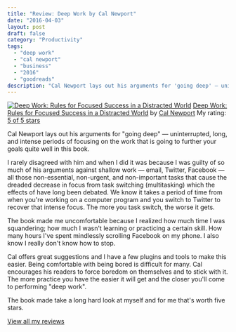 ```yaml
---
title: "Review: Deep Work by Cal Newport"
date: "2016-04-03"
layout: post
draft: false
category: "Productivity"
tags:
  - "deep work"
  - "cal newport"
  - "business"
  - "2016"
  - "goodreads"
description: "Cal Newport lays out his arguments for 'going deep' — uninterrupted, long, and intense periods of focusing on the work that is going to further your goals quite well in this book."
---
```

[![Deep Work: Rules for Focused Success in a Distracted World](https://d.gr-assets.com/books/1449422525m/25904506.jpg)](https://www.goodreads.com/book/show/25904506) [Deep Work: Rules for Focused Success in a Distracted World](https://www.goodreads.com/book/show/25904506) by [Cal Newport](https://www.goodreads.com/author/show/147891) My rating: [5 of 5 stars](https://www.goodreads.com/review/show/1576872102)

Cal Newport lays out his arguments for "going deep" — uninterrupted, long, and intense periods of focusing on the work that is going to further your goals quite well in this book.

I rarely disagreed with him and when I did it was because I was guilty of so much of his arguments against shallow work — email, Twitter, Facebook — all those non-essential, non-urgent, and non-important tasks that cause the dreaded decrease in focus from task switching (multitasking) which the effects of have long been debated. We know it takes a period of time from when you're working on a computer program and you switch to Twitter to recover that intense focus. The more you task switch, the worse it gets.

The book made me uncomfortable because I realized how much time I was squandering; how much I wasn't learning or practicing a certain skill. How many hours I've spent mindlessly scrolling Facebook on my phone. I also know I really don't know how to stop.

Cal offers great suggestions and I have a few plugins and tools to make this easier. Being comfortable with being bored is difficult for many. Cal encourages his readers to force boredom on themselves and to stick with it. The more practice you have the easier it will get and the closer you'll come to performing "deep work".

The book made take a long hard look at myself and for me that's worth five stars.

[View all my reviews](https://www.goodreads.com/review/show/1576872102)